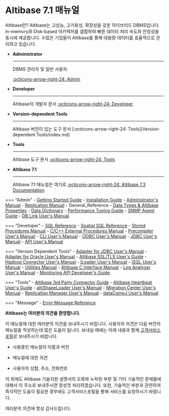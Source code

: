 # Altibase 7.1 매뉴얼

Altibase란?
Altibase는 고성능, 고가용성, 확장성을 갖춘 하이브리드 DBMS입니다. In-memory와 Disk-based 아키텍처를 결합하여 빠른 데이터 처리 속도와 안정성을 동시에 제공합니다. 수많은 기업들이 Altibase를 통해 대용량 데이터를 효율적으로 관리하고 있습니다.

<div class="grid cards" markdown>

-   __Administrator__

    ---

    DBMS 관리자 및 일반 사용자

    [:octicons-arrow-right-24: Admin](Admin/Getting%20Started%20Guide/0.서문.md)

-   __Developer__

    ---

    Altibase의 개발자 문서
    [:octicons-arrow-right-24: Developer](Developer/index.md)

-   __Version-dependent Tools__

    ---

    Altibase 버전이 있는 도구 문서
    [:octicons-arrow-right-24: Tools](Version-dependent Tools/index.md)

-   __Tools__

    ---

    Altibase 도구 문서
    [:octicons-arrow-right-24: Tools](Tools/index.md)

</div>

<div class="grid cards" markdown>

-   __Altibase 7.1__

    ---

    Altibase 7.1 매뉴얼은 여기로
    [:octicons-arrow-right-24: Altibase 7.3 Documentation](https://soyoon-choi-mkdocs-trial.readthedocs-hosted.com/ko/7.3/)

</div>

=== "Admin"
    - [Getting Started Guide](https://soyoon-choi-mkdocs-trial.readthedocs-hosted.com/ko/7.1/Admin/Getting%20Started%20Guide/0.%EC%84%9C%EB%AC%B8/)
    - [Installation Guide](https://soyoon-choi-mkdocs-trial.readthedocs-hosted.com/ko/7.1/Admin/Installation%20Guide/0.%EC%84%9C%EB%AC%B8/)
    - [Administrator's Manual](https://soyoon-choi-mkdocs-trial.readthedocs-hosted.com/ko/7.1/Admin/Administrator%27s%20Manual/0.%EC%84%9C%EB%AC%B8/)
    - [Replication Manual](https://soyoon-choi-mkdocs-trial.readthedocs-hosted.com/ko/7.1/Admin/Replication%20Manual/0.%20%EC%84%9C%EB%AC%B8/)
    - General_Reference
        - [Data Types & Altibase Properties](https://soyoon-choi-mkdocs-trial.readthedocs-hosted.com/ko/7.1/Admin/General_Reference-1.Data%20Types%20%26%20Altibase%20Properties/0.%20%EC%84%9C%EB%AC%B8/)
        - [Data Dictionary](https://soyoon-choi-mkdocs-trial.readthedocs-hosted.com/ko/7.1/Admin/General_Reference-2.The%20Data%20Dictionary/0.%EC%84%9C%EB%AC%B8/)
    - [Performance Tuning Guide](https://soyoon-choi-mkdocs-trial.readthedocs-hosted.com/ko/7.1/Admin/Performance%20Tuning%20Guide/0.%EC%84%9C%EB%AC%B8/)
    - [SNMP Agent Guide](https://soyoon-choi-mkdocs-trial.readthedocs-hosted.com/ko/7.1/Admin/SNMP%20Agent%20Guide/0.%EC%84%9C%EB%AC%B8/)
    - [DB Link User's Manual](https://soyoon-choi-mkdocs-trial.readthedocs-hosted.com/ko/7.1/Admin/DB%20Link%20User%27s%20Manual/0.%20%EC%84%9C%EB%AC%B8/)
       
=== "Developer"
    - [SQL Reference](https://github.com/ALTIBASE/Documents/blob/master/Manuals/Altibase_7.1/kor/SQL%20Reference.md)
    - [Spatial SQL Reference](https://github.com/ALTIBASE/Documents/blob/master/Manuals/Altibase_7.1/kor/Spatial%20SQL%20Reference.md)
    - [Stored Procedures Manual](https://github.com/ALTIBASE/Documents/blob/master/Manuals/Altibase_7.1/kor/Stored%20Procedures%20Manual.md)
    - [C/C++ External Procedures Manual](https://github.com/ALTIBASE/Documents/blob/master/Manuals/Altibase_7.1/kor/Altibase%20C%20Interface%20Manual.md)
    - [Precompiler User's Manual](https://github.com/ALTIBASE/Documents/blob/master/Manuals/Altibase_7.1/kor/Precompiler%20User's%20Manual.md)
    - [CLI User's Manual](https://github.com/ALTIBASE/Documents/blob/master/Manuals/Altibase_7.1/kor/CLI%20User's%20Manual.md)
    - [ODBC User's Manual](https://github.com/ALTIBASE/Documents/blob/master/Manuals/Altibase_7.1/kor/ODBC%20User's%20Manual.md)
    - [JDBC User's Manual](https://github.com/ALTIBASE/Documents/blob/master/Manuals/Altibase_7.1/kor/JDBC%20User's%20Manual.md)
    - [API User's Manual](https://github.com/ALTIBASE/Documents/blob/master/Manuals/Altibase_7.1/kor/API%20User's%20Manual.md)
    
=== "Version Dependent Tools"
    - [Adapter for JDBC User's Manual](https://github.com/ALTIBASE/Documents/blob/master/Manuals/Altibase_7.1/kor/Adapter%20for%20JDBC%20User's%20Manual.md)
    - [Adapter for Oracle User's Manual](https://github.com/ALTIBASE/Documents/blob/master/Manuals/Altibase_7.1/kor/Adapter%20for%20Oracle%20User's%20Manual.md)
    - [Altibase SSL/TLS User's Guide](https://github.com/ALTIBASE/Documents/blob/master/Manuals/Altibase_7.1/kor/Altibase%20SSL%20TLS%20User's%20Guide.md)
    - [Hadoop Connector User's Manual](https://github.com/ALTIBASE/Documents/blob/master/Manuals/Altibase_7.1/kor/Hadoop%20Connector%20User's%20Manual.md)
    - [iLoader User's Manual](https://github.com/ALTIBASE/Documents/blob/master/Manuals/Altibase_7.1/kor/iLoader%20User's%20Manual.md)
    - [iSQL User's Manual](https://github.com/ALTIBASE/Documents/blob/master/Manuals/Altibase_7.1/kor/iSQL%20User's%20Manual.md)
    - [Utilities Manual](https://github.com/ALTIBASE/Documents/blob/master/Manuals/Altibase_7.1/kor/Utilities%20Manual.md)
    - [Altibase C Interface Manual](https://github.com/ALTIBASE/Documents/blob/master/Manuals/Altibase_7.1/kor/Altibase%20C%20Interface%20Manual.md)
    - [Log Analyzer User's Manual](https://github.com/ALTIBASE/Documents/blob/master/Manuals/Altibase_7.1/kor/Log%20Analyzer%20User's%20Manual.md)
    - [Monitoring API Developer's Guide](https://github.com/ALTIBASE/Documents/blob/master/Manuals/Altibase_7.1/kor/Monitoring%20API%20Developer's%20Guide.md)
    
=== "Tools"
    - [Altibase 3rd Party Connector Guide](https://github.com/ALTIBASE/Documents/blob/master/Manuals/Tools/Altibase_release/kor/Altibase%203rd%20Party%20Connector%20Guide.md)
    - [Altibase Heartbeat User's Guide](https://github.com/ALTIBASE/Documents/blob/master/Manuals/Tools/Altibase_release/kor/Altibase%20Heartbeat%20User's%20Guide.md)
    - [altiShapeLoader User's Manual](https://github.com/ALTIBASE/Documents/blob/master/Manuals/Tools/Altibase_release/kor/altiShapeLoader%20User's%20Manual.md)
    - [Migration Center User's Manual](https://github.com/ALTIBASE/Documents/blob/master/Manuals/Tools/Altibase_release/kor/Migration%20Center%20User's%20Manual.md)
    - [Replication Manager User's Manual](https://github.com/ALTIBASE/Documents/blob/master/Manuals/Tools/Altibase_release/kor/Replication%20Manager%20User's%20Manual.md)
    - [dataCompJ User's Manual](https://github.com/ALTIBASE/Documents/blob/master/Manuals/Tools/Altibase_release/kor/dataCompJ%20User's%20Manual.md)
    
=== "Message"
    - [Error Message Reference](https://github.com/ALTIBASE/Documents/blob/master/Manuals/Altibase_7.1/kor/Error%20Message%20Reference.md)

**Altibase는 여러분의 의견을 환영합니다.**

이 매뉴얼에 대한 여러분의 의견을 보내주시기 바랍니다. 사용자의 의견은 다음 버전의 매뉴얼을 작성하는데 많은 도움이 됩니다. 보내실 때에는 아래 내용과 함께 [고객서비스포털](http://support.altibase.com/kr/)로 보내주시기 바랍니다.

-   사용중인 매뉴얼의 이름과 버전

-   매뉴얼에 대한 의견

-   사용자의 성함, 주소, 전화번호

이 외에도 Altibase 기술지원 설명서의 오류와 누락된 부분 및 기타 기술적인 문제들에 대해서 이 주소로 보내주시면 정성껏 처리하겠습니다. 또한, 기술적인 부분과 관련하여 즉각적인 도움이 필요한 경우에도 고객서비스포털을 통해 서비스를 요청하시기 바랍니다.

여러분의 의견에 항상 감사드립니다.
